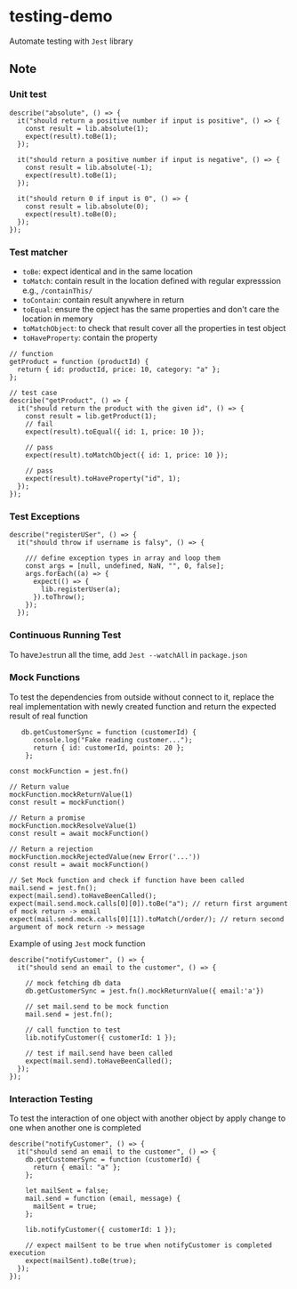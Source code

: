 # testing-demo

Automate testing with `Jest` library

## Note

### Unit test

```JS
describe("absolute", () => {
  it("should return a positive number if input is positive", () => {
    const result = lib.absolute(1);
    expect(result).toBe(1);
  });

  it("should return a positive number if input is negative", () => {
    const result = lib.absolute(-1);
    expect(result).toBe(1);
  });

  it("should return 0 if input is 0", () => {
    const result = lib.absolute(0);
    expect(result).toBe(0);
  });
});
```

### Test matcher

- `toBe`: expect identical and in the same location
- `toMatch`: contain result in the location defined with regular expresssion e.g., `/containThis/`
- `toContain`: contain result anywhere in return
- `toEqual`: ensure the opject has the same properties and don't care the location in memory
- `toMatchObject`: to check that result cover all the properties in test object
- `toHaveProperty`: contain the property

```JS
// function
getProduct = function (productId) {
  return { id: productId, price: 10, category: "a" };
};

// test case
describe("getProduct", () => {
  it("should return the product with the given id", () => {
    const result = lib.getProduct(1);
    // fail
    expect(result).toEqual({ id: 1, price: 10 });

    // pass
    expect(result).toMatchObject({ id: 1, price: 10 });

    // pass
    expect(result).toHaveProperty("id", 1);
  });
});
```

### Test Exceptions

```JS
describe("registerUSer", () => {
  it("should throw if username is falsy", () => {

    /// define exception types in array and loop them
    const args = [null, undefined, NaN, "", 0, false];
    args.forEach((a) => {
      expect(() => {
        lib.registerUser(a);
      }).toThrow();
    });
  });
```

### Continuous Running Test

To have`Jest`run all the time, add `Jest --watchAll` in `package.json`

### Mock Functions

To test the dependencies from outside without connect to it, replace the real implementation with newly created function and return the expected result of real function

```JS
   db.getCustomerSync = function (customerId) {
      console.log("Fake reading customer...");
      return { id: customerId, points: 20 };
    };
```

```JS
const mockFunction = jest.fn()

// Return value
mockFunction.mockReturnValue(1)
const result = mockFunction()

// Return a promise
mockFunction.mockResolveValue(1)
const result = await mockFunction()

// Return a rejection
mockFunction.mockRejectedValue(new Error('...'))
const result = await mockFunction()

// Set Mock function and check if function have been called
mail.send = jest.fn();
expect(mail.send).toHaveBeenCalled();
expect(mail.send.mock.calls[0][0]).toBe("a"); // return first argument of mock return -> email
expect(mail.send.mock.calls[0][1]).toMatch(/order/); // return second argument of mock return -> message

```

Example of using `Jest` mock function

```JS
describe("notifyCustomer", () => {
  it("should send an email to the customer", () => {

    // mock fetching db data
    db.getCustomerSync = jest.fn().mockReturnValue({ email:'a'})

    // set mail.send to be mock function
    mail.send = jest.fn();

    // call function to test
    lib.notifyCustomer({ customerId: 1 });

    // test if mail.send have been called
    expect(mail.send).toHaveBeenCalled();
  });
});
```

### Interaction Testing

To test the interaction of one object with another object by apply change to one when another one is completed

```JS
describe("notifyCustomer", () => {
  it("should send an email to the customer", () => {
    db.getCustomerSync = function (customerId) {
      return { email: "a" };
    };

    let mailSent = false;
    mail.send = function (email, message) {
      mailSent = true;
    };

    lib.notifyCustomer({ customerId: 1 });

    // expect mailSent to be true when notifyCustomer is completed execution
    expect(mailSent).toBe(true);
  });
});
```

<!-- note to myself: when we import the same node module in different file, it will import single instance in the memory -->
